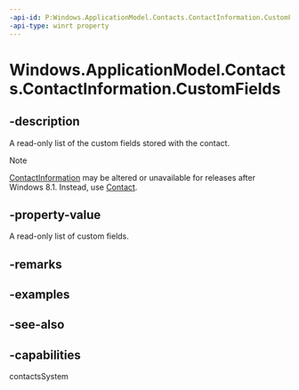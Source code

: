 ```yaml
---
-api-id: P:Windows.ApplicationModel.Contacts.ContactInformation.CustomFields
-api-type: winrt property
---
```


<!-- Property syntax
public Windows.Foundation.Collections.IVectorView<Windows.ApplicationModel.Contacts.ContactField> CustomFields { get; }
-->

# Windows.ApplicationModel.Contacts.ContactInformation.CustomFields

## -description

A read-only list of the custom fields stored with the contact.

> [!NOTE]
> [ContactInformation](contactinformation.md) may be altered or unavailable for releases after Windows 8.1. Instead, use [Contact](contact.md).

## -property-value
A read-only list of custom fields.

## -remarks

## -examples

## -see-also

## -capabilities
contactsSystem
